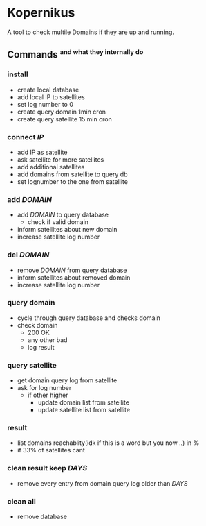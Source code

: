 Kopernikus
==========

A tool to check multile Domains if they are up and running.

## Commands <sup><small>and what they internally do</small></sup>

### install
- create local database
- add local IP to satellites
- set log number to 0
- create query domain 1min cron
- create query satellite 15 min cron

### connect *IP*
- add IP as satellite 
- ask satellite for more satellites
- add additional satellites
- add domains from satellite to query db
- set lognumber to the one from satellite

### add *DOMAIN*
- add *DOMAIN* to query database
  - check if valid domain
- inform satellites about new domain
- increase satellite log number

### del *DOMAIN*
- remove *DOMAIN* from query database
- inform satellites about removed domain
- increase satellite log number

### query domain
- cycle through query database and checks domain
- check domain
  - 200 OK
  - any other bad
  - log result

### query satellite
- get domain query log from satellite
- ask for log number
  - if other higher
    - update domain list from satellite
    - update satellite list from satellite

### result
- list domains reachablity(idk if this is a word but you now ..) in %
- if 33% of satellites cant

### clean result keep *DAYS*
- remove every entry from domain query log older than *DAYS*

### clean all
- remove database